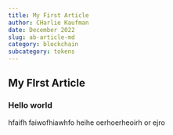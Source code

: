 ```yaml
---
title: My First Article
author: CHarlie Kaufman
date: December 2022
slug: ab-article-md
category: blockchain
subcategory: tokens
---
```


## My FIrst Article

### Hello world

hfaifh faiwofhiawhfo heihe oerhoerheoirh or ejro